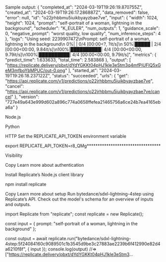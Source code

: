 Sample output:
{
  "completed_at": "2024-03-19T19:26:19.870755Z",
  "created_at": "2024-03-19T19:26:17.286887Z",
  "data_removed": false,
  "error": null,
  "id": "o22jrhbbmu5iuikbyayzbae7ve",
  "input": {
    "width": 1024,
    "height": 1024,
    "prompt": "self-portrait of a woman, lightning in the background",
    "scheduler": "K_EULER",
    "num_outputs": 1,
    "guidance_scale": 0,
    "negative_prompt": "worst quality, low quality",
    "num_inference_steps": 4
  },
  "logs": "Using seed: 2239907472\nPrompt: self-portrait of a woman, lightning in the background\n  0%|          | 0/4 [00:00<?, ?it/s]\n 50%|█████     | 2/4 [00:00<00:00,  9.84it/s]\n100%|██████████| 4/4 [00:00<00:00,  9.79it/s]\n100%|██████████| 4/4 [00:00<00:00,  9.79it/s]",
  "metrics": {
    "predict_time": 1.633633,
    "total_time": 2.583868
  },
  "output": [
    "https://replicate.delivery/pbxt/dYdYGKKt04pHJ1kle3eStm3q4mfPiUFlQ5xGeM3mfboYbMPUC/out-0.png"
  ],
  "started_at": "2024-03-19T19:26:18.237122Z",
  "status": "succeeded",
  "urls": {
    "get": "https://api.replicate.com/v1/predictions/o22jrhbbmu5iuikbyayzbae7ve",
    "cancel": "https://api.replicate.com/v1/predictions/o22jrhbbmu5iuikbyayzbae7ve/cancel"
  },
  "version": "727e49a643e999d602a896c774a0658ffefea21465756a6ce24b7ea4165eba6a"
}

Node.js

Python

HTTP
Set the REPLICATE_API_TOKEN environment variable

export REPLICATE_API_TOKEN=r8_QMg**********************************

Visibility

Copy
Learn more about authentication

Install Replicate’s Node.js client library

npm install replicate

Copy
Learn more about setup
Run bytedance/sdxl-lightning-4step using Replicate’s API. Check out the model's schema for an overview of inputs and outputs.

import Replicate from "replicate";
const replicate = new Replicate();

const input = {
    prompt: "self-portrait of a woman, lightning in the background"
};

const output = await replicate.run("bytedance/sdxl-lightning-4step:5f24084160c9089501c1b3545d9be3c27883ae2239b6f412990e82d4a6210f8f", { input });
console.log(output)
//=> ["https://replicate.delivery/pbxt/dYdYGKKt04pHJ1kle3eStm3...